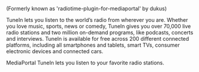 (Formerly known as 'radiotime-plugin-for-mediaportal' by dukus)

TuneIn lets you listen to the world’s radio from wherever you are. Whether you love music, sports,
news or comedy, TuneIn gives you over 70,000 live radio stations and two million on-demand
programs, like podcasts, concerts and interviews. TuneIn is available for free across 200 different
connected platforms, including all smartphones and tablets, smart TVs, consumer electronic
devices and connected cars.

MediaPortal TuneIn lets you listen to your favorite radio stations.